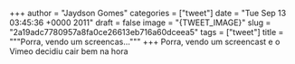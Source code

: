 
+++
author = "Jaydson Gomes"
categories = ["tweet"]
date = "Tue Sep 13 03:45:36 +0000 2011"
draft = false
image = "{TWEET_IMAGE}"
slug = "2a19adc7780957a8fa0ce26613eb716a60dceea5"
tags = ["tweet"]
title = """Porra, vendo um screencas..."""
+++
Porra, vendo um screencast e o Vimeo decidiu cair bem na hora
